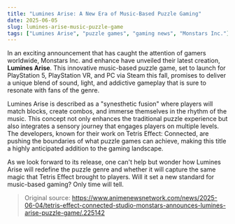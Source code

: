 ```yaml
---
title: "Lumines Arise: A New Era of Music-Based Puzzle Gaming"
date: 2025-06-05
slug: lumines-arise-music-puzzle-game
tags: ["Lumines Arise", "puzzle games", "gaming news", "Monstars Inc."]
---
```


In an exciting announcement that has caught the attention of gamers worldwide, Monstars Inc. and enhance have unveiled their latest creation, **Lumines Arise**. This innovative music-based puzzle game, set to launch for PlayStation 5, PlayStation VR, and PC via Steam this fall, promises to deliver a unique blend of sound, light, and addictive gameplay that is sure to resonate with fans of the genre.

Lumines Arise is described as a "synesthetic fusion" where players will match blocks, create combos, and immerse themselves in the rhythm of the music. This concept not only enhances the traditional puzzle experience but also integrates a sensory journey that engages players on multiple levels. The developers, known for their work on Tetris Effect: Connected, are pushing the boundaries of what puzzle games can achieve, making this title a highly anticipated addition to the gaming landscape.

As we look forward to its release, one can't help but wonder how Lumines Arise will redefine the puzzle genre and whether it will capture the same magic that Tetris Effect brought to players. Will it set a new standard for music-based gaming? Only time will tell.

> Original source: https://www.animenewsnetwork.com/news/2025-06-04/tetris-effect-connected-studio-monstars-announces-lumines-arise-puzzle-game/.225142